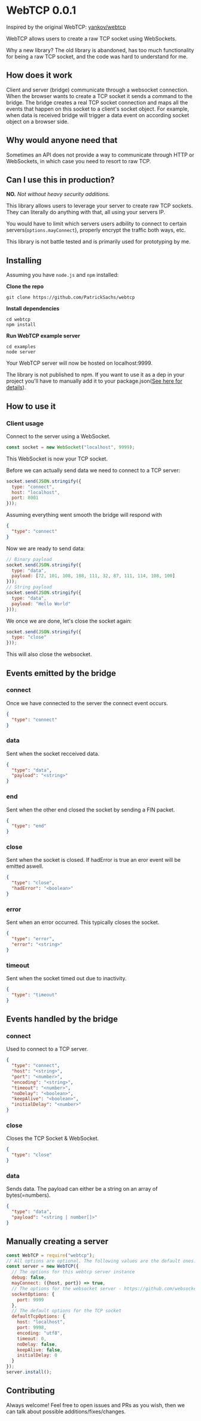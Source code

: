 # WebTCP 0.0.1 #

Inspired by the original WebTCP: [yankov/webtcp](https://github.com/yankov/webtcp)

WebTCP allows users to create a raw TCP socket using WebSockets.

Why a new library? The old library is abandoned, has too much functionality for being a raw TCP socket, and the code was hard to understand for me.

## How does it work ##

Client and server (bridge) communicate through a websocket connection. When the browser wants to create a TCP socket it sends a command to the bridge. The bridge creates a real TCP socket connection and maps all the events that happen on this socket to a client's socket object. For example, when data is received bridge will trigger a data event on according socket object on a browser side.

## Why would anyone need that ##

Sometimes an API does not provide a way to communicate through HTTP or WebSockets, in which case you need to resort to raw TCP.

## Can I use this in production? ##

**NO.** *Not without heavy security additions.*

This library allows users to leverage your server to create raw TCP sockets. They can literally do anything with that, all using your servers IP. 

You would have to limit which servers users adbility to connect to certain servers(`options.mayConnect`), properly encrypt the traffic both ways, etc.

This library is not battle tested and is primarily used for prototyping by me.

## Installing ##

Assuming you have `node.js` and `npm` installed:

**Clone the repo**  
```
git clone https://github.com/PatrickSachs/webtcp
```

**Install dependencies**  
```
cd webtcp
npm install
```

**Run WebTCP example server**  
```
cd examples
node server
```

Your WebTCP server will now be hosted on localhost:9999.

The library is not published to npm. If you want to use it as a dep in your project you'll have to manually add it to your package.json([See here for details](https://stackoverflow.com/questions/23210437/npm-install-private-github-repositories-by-dependency-in-package-json)).

## How to use it ##

### Client usage ###

Connect to the server using a WebSocket. 

```js
const socket = new WebSocket("localhost", 9999);
```

This WebSocket is now your TCP socket.

Before we can actually send data we need to connect to a TCP server:

```js
socket.send(JSON.stringify({
  type: "connect",
  host: "localhost",
  port: 8001
}));  
```

Assuming everything went smooth the bridge will respond with
```json
{
  "type": "connect"
}
```
Now we are ready to send data:

```js
// Binary payload
socket.send(JSON.stringify({
  type: "data",
  payload: [72, 101, 108, 108, 111, 32, 87, 111, 114, 108, 100]
}));  
// String payload
socket.send(JSON.stringify({
  type: "data",
  payload: "Hello World"
}));  
```

We once we are done, let's close the socket again:
```js
socket.send(JSON.stringify({
  type: "close"
})); 
```

This will also close the websocket.

## Events emitted by the bridge ##

### connect ###

Once we have connected to the server the connect event occurs.

```json
{
  "type": "connect"
}
```

### data ###

Sent when the socket recceived data.

```json
{
  "type": "data",
  "payload": "<string>"
}
```
### end ###

Sent when the other end closed the socket by sending a FIN packet.

```json
{
  "type": "end"
}
```

### close ###

Sent when the socket is closed. If hadError is true an eror event will be emitted aswell.

```json
{
  "type": "close",
  "hadError": "<boolean>"
}
```

### error ###

Sent when an error occurred. This typically closes the socket.

```json
{
  "type": "error",
  "error": "<string>"
}
```

### timeout ###

Sent when the socket timed out due to inactivity.

```json
{
  "type": "timeout"
}
```

## Events handled by the bridge ##

### connect ###

Used to connect to a TCP server.

```json
{
  "type": "connect",
  "host": "<string>",
  "port": "<number>",
  "encoding": "<string>",
  "timeout": "<number>",
  "noDelay": "<boolean>",
  "keepAlive": "<boolean>",
  "initialDelay": "<number>"
}
```

### close ###

Closes the TCP Socket & WebSocket.

```json
{
  "type": "close"
}
```

### data ###

Sends data. The payload can either be a string on an array of bytes(=numbers).

```json
{
  "type": "data",
  "payload": "<string | number[]>"
}
```

## Manually creating a server ##

```js
const WebTCP = require("webtcp");
// All options are optional. The following values are the default ones.
const server = new WebTCP({
  // The options for this webtcp server instance
  debug: false,
  mayConnect: ({host, port}) => true,
  // The options for the websocket server - https://github.com/websockets/ws/blob/master/doc/ws.md#new-websocketserveroptions-callback
  socketOptions: {
    port: 9999
  },
  // The default options for the TCP socket
  defaultTcpOptions: {
    host: "localhost",
    port: 9998,
    encoding: "utf8",
    timeout: 0,
    noDelay: false,
    keepAlive: false,
    initialDelay: 0
  }
});
server.install();
```

## Contributing ##

Always welcome! Feel free to open issues and PRs as you wish, then we can talk about possible additions/fixes/changes.
